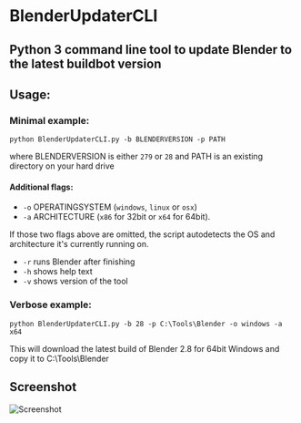 # BlenderUpdaterCLI
## Python 3 command line tool to update Blender to the latest buildbot version
## Usage:
### Minimal example:
```python BlenderUpdaterCLI.py -b BLENDERVERSION -p PATH```

where BLENDERVERSION is either ```279``` or ```28``` and PATH is an existing directory on your hard drive

#### Additional flags:
* ```-o``` OPERATINGSYSTEM (```windows```, ```linux``` or ```osx```) 
* ```-a``` ARCHITECTURE (```x86``` for 32bit or ```x64``` for 64bit). 

If those two flags above are omitted, the script autodetects the OS and architecture it's currently running on.
* ```-r``` runs Blender after finishing
* ```-h``` shows help text
* ```-v``` shows version of the tool

### Verbose example:
```python BlenderUpdaterCLI.py -b 28 -p C:\Tools\Blender -o windows -a x64```

This will download the latest build of Blender 2.8 for 64bit Windows and copy it to C:\Tools\Blender

## Screenshot
![Screenshot](https://raw.githubusercontent.com/overmindstudios/BlenderUpdaterCLI/master/screenshot.png)